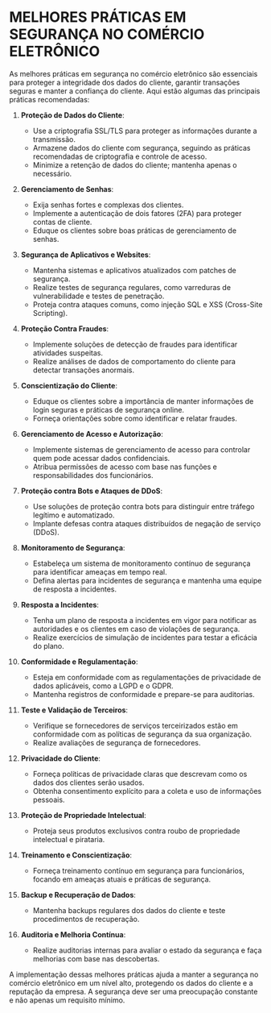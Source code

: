 # MELHORES PRÁTICAS EM SEGURANÇA NO COMÉRCIO ELETRÔNICO
As melhores práticas em segurança no comércio eletrônico são essenciais para proteger a integridade dos dados do cliente, garantir transações seguras e manter a confiança do cliente. Aqui estão algumas das principais práticas recomendadas:

1. **Proteção de Dados do Cliente**:

   - Use a criptografia SSL/TLS para proteger as informações durante a transmissão.
   - Armazene dados do cliente com segurança, seguindo as práticas recomendadas de criptografia e controle de acesso.
   - Minimize a retenção de dados do cliente; mantenha apenas o necessário.

2. **Gerenciamento de Senhas**:

   - Exija senhas fortes e complexas dos clientes.
   - Implemente a autenticação de dois fatores (2FA) para proteger contas de cliente.
   - Eduque os clientes sobre boas práticas de gerenciamento de senhas.

3. **Segurança de Aplicativos e Websites**:

   - Mantenha sistemas e aplicativos atualizados com patches de segurança.
   - Realize testes de segurança regulares, como varreduras de vulnerabilidade e testes de penetração.
   - Proteja contra ataques comuns, como injeção SQL e XSS (Cross-Site Scripting).

4. **Proteção Contra Fraudes**:

   - Implemente soluções de detecção de fraudes para identificar atividades suspeitas.
   - Realize análises de dados de comportamento do cliente para detectar transações anormais.

5. **Conscientização do Cliente**:

   - Eduque os clientes sobre a importância de manter informações de login seguras e práticas de segurança online.
   - Forneça orientações sobre como identificar e relatar fraudes.

6. **Gerenciamento de Acesso e Autorização**:

   - Implemente sistemas de gerenciamento de acesso para controlar quem pode acessar dados confidenciais.
   - Atribua permissões de acesso com base nas funções e responsabilidades dos funcionários.

7. **Proteção contra Bots e Ataques de DDoS**:

   - Use soluções de proteção contra bots para distinguir entre tráfego legítimo e automatizado.
   - Implante defesas contra ataques distribuídos de negação de serviço (DDoS).

8. **Monitoramento de Segurança**:

   - Estabeleça um sistema de monitoramento contínuo de segurança para identificar ameaças em tempo real.
   - Defina alertas para incidentes de segurança e mantenha uma equipe de resposta a incidentes.

9. **Resposta a Incidentes**:

   - Tenha um plano de resposta a incidentes em vigor para notificar as autoridades e os clientes em caso de violações de segurança.
   - Realize exercícios de simulação de incidentes para testar a eficácia do plano.

10. **Conformidade e Regulamentação**:

    - Esteja em conformidade com as regulamentações de privacidade de dados aplicáveis, como a LGPD e o GDPR.
    - Mantenha registros de conformidade e prepare-se para auditorias.

11. **Teste e Validação de Terceiros**:

    - Verifique se fornecedores de serviços terceirizados estão em conformidade com as políticas de segurança da sua organização.
    - Realize avaliações de segurança de fornecedores.

12. **Privacidade do Cliente**:

    - Forneça políticas de privacidade claras que descrevam como os dados dos clientes serão usados.
    - Obtenha consentimento explícito para a coleta e uso de informações pessoais.

13. **Proteção de Propriedade Intelectual**:

    - Proteja seus produtos exclusivos contra roubo de propriedade intelectual e pirataria.

14. **Treinamento e Conscientização**:

    - Forneça treinamento contínuo em segurança para funcionários, focando em ameaças atuais e práticas de segurança.

15. **Backup e Recuperação de Dados**:

    - Mantenha backups regulares dos dados do cliente e teste procedimentos de recuperação.

16. **Auditoria e Melhoria Contínua**:

    - Realize auditorias internas para avaliar o estado da segurança e faça melhorias com base nas descobertas.

A implementação dessas melhores práticas ajuda a manter a segurança no comércio eletrônico em um nível alto, protegendo os dados do cliente e a reputação da empresa. A segurança deve ser uma preocupação constante e não apenas um requisito mínimo.